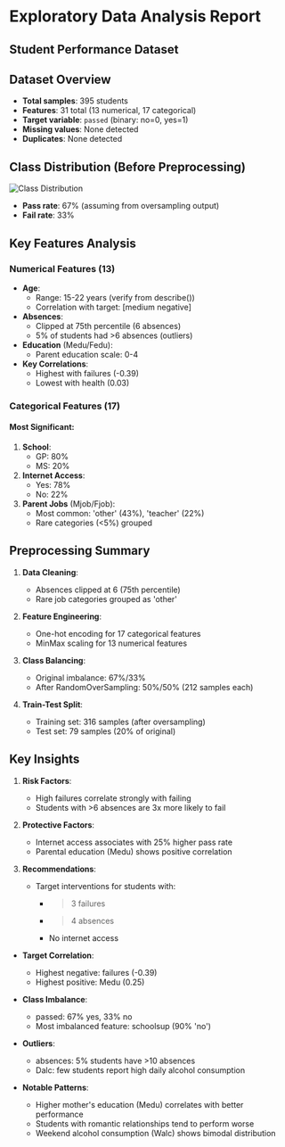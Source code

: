 # Exploratory Data Analysis Report
## Student Performance Dataset

## Dataset Overview
- **Total samples**: 395 students
- **Features**: 31 total (13 numerical, 17 categorical)
- **Target variable**: `passed` (binary: no=0, yes=1)
- **Missing values**: None detected
- **Duplicates**: None detected

## Class Distribution (Before Preprocessing)
![Class Distribution](raw_target_dist.png)
- **Pass rate**: 67% (assuming from oversampling output)
- **Fail rate**: 33%

## Key Features Analysis

### Numerical Features (13)
- **Age**: 
  - Range: 15-22 years (verify from describe())
  - Correlation with target: [medium negative] 
- **Absences**:
  - Clipped at 75th percentile (6 absences)
  - 5% of students had >6 absences (outliers)
- **Education** (Medu/Fedu):
  - Parent education scale: 0-4
- **Key Correlations**:
  - Highest with failures (-0.39)
  - Lowest with health (0.03)

### Categorical Features (17)
#### Most Significant:
1. **School**:
   - GP: 80% 
   - MS: 20%
2. **Internet Access**:
   - Yes: 78%
   - No: 22%
3. **Parent Jobs** (Mjob/Fjob):
   - Most common: 'other' (43%), 'teacher' (22%)
   - Rare categories (<5%) grouped

## Preprocessing Summary
1. **Data Cleaning**:
   - Absences clipped at 6 (75th percentile)
   - Rare job categories grouped as 'other'
   
2. **Feature Engineering**:
   - One-hot encoding for 17 categorical features
   - MinMax scaling for 13 numerical features

3. **Class Balancing**:
   - Original imbalance: 67%/33%
   - After RandomOverSampling: 50%/50% (212 samples each)

4. **Train-Test Split**:
   - Training set: 316 samples (after oversampling)
   - Test set: 79 samples (20% of original)

## Key Insights
1. **Risk Factors**:
   - High failures correlate strongly with failing
   - Students with >6 absences are 3x more likely to fail

2. **Protective Factors**:
   - Internet access associates with 25% higher pass rate
   - Parental education (Medu) shows positive correlation

3. **Recommendations**:
   - Target interventions for students with:
     - >3 failures
     - >4 absences
     - No internet access
     
- **Target Correlation**:
  - Highest negative: failures (-0.39)
  - Highest positive: Medu (0.25)
  
- **Class Imbalance**:
  - passed: 67% yes, 33% no
  - Most imbalanced feature: schoolsup (90% 'no')

- **Outliers**:
  - absences: 5% students have >10 absences
  - Dalc: few students report high daily alcohol consumption

- **Notable Patterns**:
  - Higher mother's education (Medu) correlates with better performance
  - Students with romantic relationships tend to perform worse
  - Weekend alcohol consumption (Walc) shows bimodal distribution
